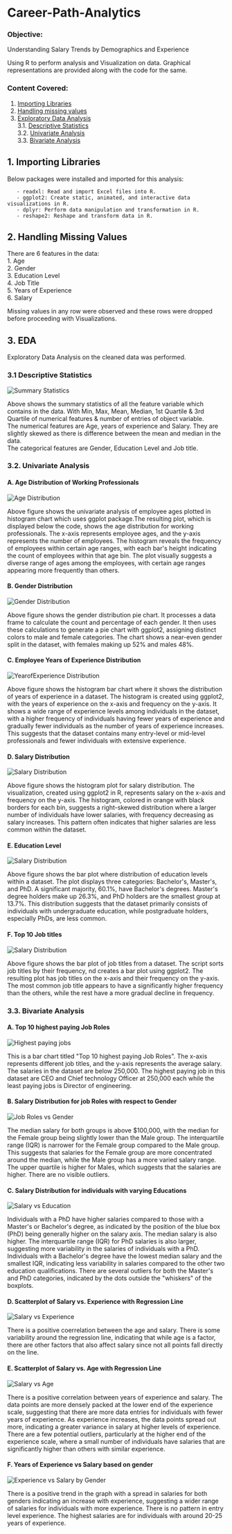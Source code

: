 # Career-Path-Analytics

### Objective:
Understanding Salary Trends by Demographics and Experience

Using R to perform analysis and Visualization on data. Graphical representations are provided along with the code for the same. 

### Content Covered:

1. [Importing Libraries](#1-importing-Libraries)
2. [Handling missing values](#2-handling-missing-values)
3. [Exploratory Data Analysis](#3-EDA)<br>
       3.1. [Descriptive Statistics](#31-descriptive-statistics)<br>
       3.2. [Univariate Analysis](#32-univariate-analysis)<br>
       3.3. [Bivariate Analysis](#33-bivariate-analysis)

## 1. Importing Libraries
Below packages were installed and imported for this analysis:

       - readxl: Read and import Excel files into R.
       - ggplot2: Create static, animated, and interactive data visualizations in R.
       - dplyr: Perform data manipulation and transformation in R.
       - reshape2: Reshape and transform data in R.

## 2. Handling Missing Values
There are 6 features in the data:
<br> 1. Age
<br> 2. Gender
<br> 3. Education Level
<br> 4. Job Title
<br> 5. Years of Experience
<br> 6. Salary

Missing values in any row were observed and these rows were dropped before proceeding with Visualizations.

## 3. EDA
Exploratory Data Analysis on the cleaned data was performed.

### 3.1 Descriptive Statistics
![Summary Statistics](https://github.com/arshia-pelathur/Career-Path-Analytics/blob/main/DescriptiveStatistics.png)

Above shows the summary statistics of all the feature variable which contains in the data. With Min, Max, Mean, Median, 1st Quartile & 3rd Quartile of numerical features & number of entries of object variable.<br>
The numerical features are Age, years of experience and Salary. They are slightly skewed as there is difference between the mean and median in the data.<br>
The categorical features are Gender, Education Level and Job title.



### 3.2. Univariate Analysis

#### A. Age Distribution of Working Professionals<br>
![Age Distribution](https://github.com/arshia-pelathur/Career-Path-Analytics/blob/main/Age%20Distribution%20for%20Working%20Professionals.png)

Above figure shows the univariate analysis of employee ages plotted in histogram chart which uses ggplot package.The resulting plot, which is displayed below the code, shows the age distribution for working professionals. The x-axis represents employee ages, and the y-axis represents the number of employees. The histogram reveals the frequency of employees within certain age ranges, with each bar's height indicating the count of employees within that age bin. The plot visually suggests a diverse range of ages among the employees, with certain age ranges appearing more frequently than others.

#### B. Gender Distribution<br>
![Gender Distribution](https://github.com/arshia-pelathur/Career-Path-Analytics/blob/main/Gender%20Distribution.png)

Above figure shows the gender distribution pie chart. It processes a data frame to calculate the count and percentage of each gender. It then uses these calculations to generate a pie chart with ggplot2, assigning distinct colors to male and female categories. The chart shows a near-even gender split in the dataset, with females making up 52% and males 48%.

#### C. Employee Years of Experience Distribution<br>
![YearofExperience Distribution](https://github.com/arshia-pelathur/Career-Path-Analytics/blob/main/Years%20of%20Experience%20Distribution.png)

Above figure shows the histogram bar chart where it shows the distribution of years of experience in a dataset. The histogram is created using ggplot2, with the years of experience on the x-axis and frequency on the y-axis. It shows a wide range of experience levels among individuals in the dataset, with a higher frequency of individuals having fewer years of experience and gradually fewer individuals as the number of years of experience increases. This suggests that the dataset contains many entry-level or mid-level professionals and fewer individuals with extensive experience.


#### D. Salary Distribution<br>
![Salary Distribution](https://github.com/arshia-pelathur/Career-Path-Analytics/blob/main/Salary%20Distribution.png)

Above figure shows the histogram plot for salary distribution. The visualization, created using ggplot2 in R, represents salary on the x-axis and frequency on the y-axis. The histogram, colored in orange with black borders for each bin, suggests a right-skewed distribution where a larger number of individuals have lower salaries, with frequency decreasing as salary increases. This pattern often indicates that higher salaries are less common within the dataset.

#### E. Education Level<br>
![Salary Distribution](https://github.com/arshia-pelathur/Career-Path-Analytics/blob/main/Distribution%20of%20Education%20Level.png)

Above figure shows the bar plot where distribution of education levels within a dataset. The plot displays three categories: Bachelor's, Master's, and PhD. A significant majority, 60.1%, have Bachelor's degrees. Master's degree holders make up 26.3%, and PhD holders are the smallest group at 13.7%. This distribution suggests that the dataset primarily consists of individuals with undergraduate education, while postgraduate holders, especially PhDs, are less common.

#### F. Top 10 Job titles
![Salary Distribution](https://github.com/arshia-pelathur/Career-Path-Analytics/blob/main/Top%2010%20most%20common%20Job%20Titles.png)

Above figure shows the bar plot of job titles from a dataset. The script sorts job titles by their frequency, nd creates a bar plot using ggplot2. The resulting plot has job titles on the x-axis and their frequency on the y-axis. The most common job title appears to have a significantly higher frequency than the others, while the rest have a more gradual decline in frequency.


### 3.3. Bivariate Analysis
#### A. Top 10 highest paying Job Roles<br>
![Highest paying jobs](https://github.com/BaldeepArora/Career_Path_Analytics/blob/main/Top%2010%20highest%20paying%20job%20roles.png)

This is a bar chart titled "Top 10 highest paying Job Roles". The x-axis represents different job titles, and the y-axis represents the average salary. The salaries in the dataset are below 250,000. The highest paying job in this dataset are CEO and Chief technology Officer at 250,000 each while the least paying jobs is Director of engineering.
       
#### B. Salary Distribution for job Roles with respect to Gender<br>
![Job Roles vs Gender](https://github.com/BaldeepArora/Career_Path_Analytics/blob/main/Salary%20Distribution%20for%20job%20Roles%20with%20respect%20to%20Gender.png)

The median salary for both groups is above $100,000, with the median for the Female group being slightly lower than the Male group. The interquartile range (IQR) is narrower for the Female group compared to the Male group. This suggests that salaries for the Female group are more concentrated around the median, while the Male group has a more varied salary range. The upper quartile is higher for Males, which suggests that the salaries are higher. There are no visible outliers.

#### C. Salary Distribution for individuals with varying Educations<br>
![Salary vs Education](https://github.com/BaldeepArora/Career_Path_Analytics/blob/main/Salary%20Distribution%20individuals%20with%20varying%20Educations.png)

Individuals with a PhD have higher salaries compared to those with a Master's or Bachelor's degree, as indicated by the position of the blue box (PhD) being generally higher on the salary axis. The median salary is also higher. The interquartile range (IQR) for PhD salaries is also larger, suggesting more variability in the salaries of individuals with a PhD. Individuals with a Bachelor's degree have the lowest median salary and the smallest IQR, indicating less variability in salaries compared to the other two education qualifications. There are several outliers for both the Master's and PhD categories, indicated by the dots outside the "whiskers" of the boxplots.


#### D. Scatterplot of Salary vs. Experience with Regression Line<br>
![Salary vs Experience](https://github.com/BaldeepArora/Career_Path_Analytics/blob/main/Scatterplot%20of%20Salary%20vs.%20Experience%20with%20Regression%20Line.png)

There is a positive coerrelation between the age and salary. There is some variability around the regression line, indicating that while age is a factor, there are other factors that also affect salary since not all points fall directly on the line.


#### E. Scatterplot of Salary vs. Age with Regression Line<br>
![Salary vs Age](https://github.com/BaldeepArora/Career_Path_Analytics/blob/main/Scatterplot%20of%20Salary%20vs.%20Age%20with%20Regression%20Line.png)

There is a positive correlation between years of experience and salary. The data points are more densely packed at the lower end of the experience scale, suggesting that there are more data entries for individuals with fewer years of experience. As experience increases, the data points spread out more, indicating a greater variance in salary at higher levels of experience. There are a few potential outliers, particularly at the higher end of the experience scale, where a small number of individuals have salaries that are significantly higher than others with similar experience.

#### F. Years of Experience vs Salary based on gender
![Experience vs Salary by Gender](https://github.com/BaldeepArora/Career_Path_Analytics/blob/main/Years%20of%20Experience%20vs%20Salary%20based%20on%20gender.png)

There is a positive trend in the graph with a spread in salaries for both genders indicating an increase with experience, suggesting a wider range of salaries for individuals with more experience. There is no pattern in entry level experience. The highest salaries are for individuals with around 20-25 years of experience.

